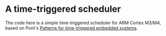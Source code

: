  A time-triggered scheduler
 ==========================

 The code here is a simple time-triggered scheduler for ARM Cortex M3/M4, 
 based on Pont's [Patterns for time-triggered embedded systems](https://www.safetty.net/publications/pttes).

